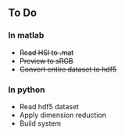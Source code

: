## To Do  

### In matlab
- ~~Read HSI to .mat~~
- ~~Preview to sRGB~~
- ~~Convert entire dataset to hdf5~~

### In python 
- Read hdf5 dataset
- Apply dimension reduction
- Build system